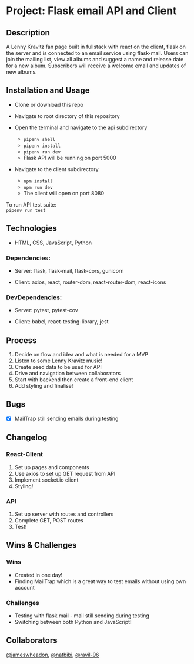 # Project: Flask email API and Client

## Description 
A Lenny Kravitz fan page built in fullstack with react on the client, flask on the server and is connected to an email service using flask-mail. Users can join the mailing list, view all albums and suggest a name and release date for a new album. Subscribers will receive a welcome email and updates of new albums. 

## Installation and Usage
- Clone or download this repo
- Navigate to root directory of this repository
- Open the terminal and navigate to the api subdirectory
    - `pipenv shell`
    - `pipenv install`
    - `pipenv run dev`
    - Flask API will be running on port 5000
    
- Navigate to the client subdirectory
    - `npm install`
    - `npm run dev`
    - The client will open on port 8080

To run API test suite:      
    `pipenv run test`  

## Technologies
- HTML, CSS, JavaScript, Python   

### Dependencies: 
   - Server: flask, flask-mail, flask-cors, gunicorn
   
   - Client: axios, react, router-dom, react-router-dom, react-icons
   
### DevDependencies:
   - Server: pytest, pytest-cov
   
   - Client: babel, react-testing-library, jest

## Process 
1. Decide on flow and idea and what is needed for a MVP
2. Listen to some Lenny Kravitz music!
3. Create seed data to be used for API
3. Drive and navigation between collaborators 
4. Start with backend then create a front-end client
5. Add styling and finalise!

## Bugs
- [x] MailTrap still sending emails during testing

## Changelog

### React-Client
1. Set up pages and components   
3. Use axios to set up GET request from API
4. Implement socket.io client 
5. Styling!

### API
1. Set up server with routes and controllers
3. Complete GET, POST routes 
4. Test!

## Wins & Challenges

### Wins
- Created in one day!
- Finding MailTrap which is a great way to test emails without using own account

### Challenges
- Testing with flask mail - mail still sending during testing 
- Switching between both Python and JavaScript!

## Collaborators

[@jameswheadon](https://github.com/jameswheadon), [@natbibi](https://github.com/natbibi), [@ravil-96](https://github.com/ravil-96)
